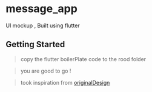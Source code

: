# message_app

UI mockup , Built using flutter

## Getting Started

> copy the flutter boilerPlate code to the rood folder

> you are good to go !

> took inspiration from  [originalDesign](https://dribbble.com/shots/6428387-Messenger-Mobile-Concept?utm_source=Clipboard_Shot&utm_campaign=Ramotion&utm_content=Messenger%20%E2%80%93%20Mobile%20Concept&utm_medium=Social_Share)
